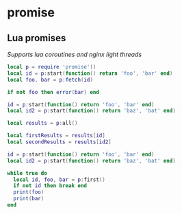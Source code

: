 promise
=======

Lua promises
------------

*Supports lua coroutines and nginx light threads*

```lua
local p = require 'promise'()
local id = p:start(function() return 'foo', 'bar' end)
local foo, bar = p:fetch(id)

if not foo then error(bar) end

id = p:start(function() return 'foo', 'bar' end)
local id2 = p:start(function() return 'baz', 'bat' end)

local results = p:all()

local firstResults = results[id]
local secondResults = results[id2]

id = p:start(function() return 'foo', 'bar' end)
local id2 = p:start(function() return 'baz', 'bat' end)

while true do
  local id, foo, bar = p:first()
  if not id then break end
  print(foo)
  print(bar)
end
```

